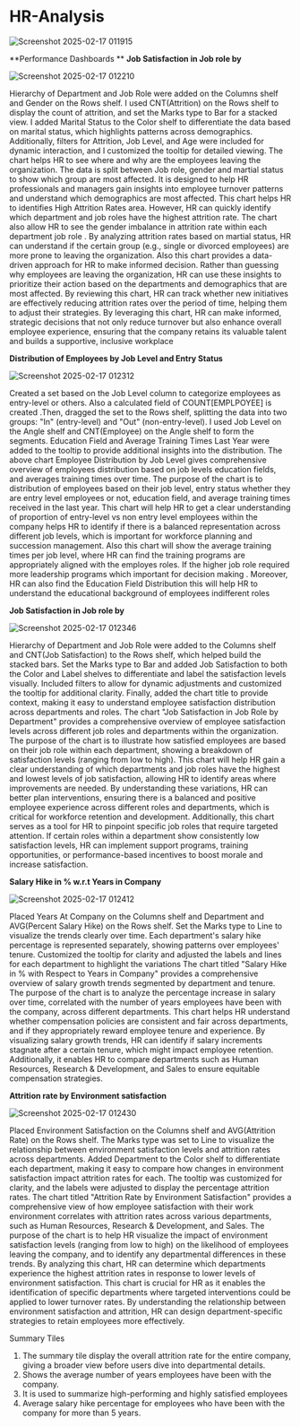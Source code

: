 # HR-Analysis
![Screenshot 2025-02-17 011915](https://github.com/user-attachments/assets/d1c14b77-42d0-413e-998d-0172c6518b75)

**Performance Dashboards **
**Job Satisfaction in Job role by <Sarang >**

![Screenshot 2025-02-17 012210](https://github.com/user-attachments/assets/3089ae06-3763-49b4-90a3-5872ce28ad54)
 
Hierarchy of Department and Job Role were added on the Columns shelf and Gender on the Rows shelf. I used CNT(Attrition) on the Rows shelf to display the count of attrition, and set the Marks type to Bar for a stacked view. I added Marital Status to the Color shelf to differentiate the data based on marital status, which highlights patterns across demographics. Additionally, filters for Attrition, Job Level, and Age were included for dynamic interaction, and I customized the tooltip for detailed viewing. 
The chart helps HR to see where and why are the employees leaving the organization. The  data is split between Job role, gender and martial status to show which group are most affected. It is designed to help HR professionals and managers gain insights into employee turnover patterns and understand which demographics are most affected. This chart helps HR to identifies High Attrition Rates area. However, HR can quickly identify which department and job roles have the highest attrition rate.  The chart also allow HR to see the gender imbalance in attrition rate within each department job role .  By analyzing attrition rates based on martial status, HR can understand if the certain group (e.g., single or divorced employees) are more prone  to leaving the organization. Also this chart provides a data-driven approach for HR to make informed decision. Rather than guessing why employees are leaving the organization, HR can use these insights to prioritize their action based on the departments and demographics that are most affected. By reviewing this chart, HR can track whether new initiatives are effectively reducing attrition rates over the period of time, helping them to adjust their strategies. By leveraging this chart, HR can make informed, strategic decisions that not only reduce turnover but also enhance overall employee experience, ensuring that the company retains its valuable talent and builds a supportive, inclusive workplace 

**Distribution of Employees by Job Level and Entry Status<Sarang>**

![Screenshot 2025-02-17 012312](https://github.com/user-attachments/assets/6a44bbf1-ca9c-47cc-884e-36aedb0f57e3)

Created a set based on the Job Level column to categorize employees as entry-level or others. Also a calculated field of COUNT[EMPLPOYEE] is created .Then, dragged the set to the Rows shelf, splitting the data into two groups: "In" (entry-level) and "Out" (non-entry-level). I used Job Level on the Angle shelf and CNT(Employee) on the Angle shelf to form the segments. Education Field and Average Training Times Last Year were added to the tooltip to provide additional insights into the distribution. 
The above chart Employee Distribution by Job Level gives comprehensive overview of employees distribution based on job levels education fields, and averages training times over time.  The purpose of the chart is to distribution of employees based on their job level, entry status whether they are entry level employees or not, education field, and average training times received in the last year. This chart will help HR to get a clear understanding of proportion of entry-level vs non entry level employees within the company helps HR to identify if there is a balanced representation across different job levels,  which is important for workforce planning and succession management. Also this chart will show the average training times per job level,  where HR can find the training programs are appropriately aligned with the employes roles. If the higher job role required more leadership programs which important for decision making . Moreover, HR can also find the Education Field Distribution this will help HR  to understand the educational background of employees indifferent roles   


**Job Satisfaction in Job role by <Sarang>**

![Screenshot 2025-02-17 012346](https://github.com/user-attachments/assets/4e54aeb4-9008-4068-beb7-bc1f9631debc)

Hierarchy of Department and Job Role were added to the Columns shelf and CNT(Job Satisfaction) to the Rows shelf, which helped build the stacked bars. Set the Marks type to Bar and added Job Satisfaction to both the Color and Label shelves to differentiate and label the satisfaction levels visually. Included filters to allow for dynamic adjustments and customized the tooltip for additional clarity. Finally, added the chart title to provide context, making it easy to understand employee satisfaction distribution across departments and roles.
The chart "Job Satisfaction in Job Role by Department" provides a comprehensive overview of employee satisfaction levels across different job roles and departments within the organization. The purpose of the chart is to illustrate how satisfied employees are based on their job role within each department, showing a breakdown of satisfaction levels (ranging from low to high). This chart will help HR gain a clear understanding of which departments and job roles have the highest and lowest levels of job satisfaction, allowing HR to identify areas where improvements are needed. By understanding these variations, HR can better plan interventions, ensuring there is a balanced and positive employee experience across different roles and departments, which is critical for workforce retention and development. Additionally, this chart serves as a tool for HR to pinpoint specific job roles that require targeted attention. If certain roles within a department show consistently low satisfaction levels, HR can implement support programs, training opportunities, or performance-based incentives to boost morale and increase satisfaction. 

**Salary Hike in % w.r.t Years in Company<Sarang>**

![Screenshot 2025-02-17 012412](https://github.com/user-attachments/assets/19fbfff0-889b-49d7-938f-44262caca596)
 
Placed Years At Company on the Columns shelf and Department and AVG(Percent Salary Hike) on the Rows shelf. Set the Marks type to Line to visualize the trends clearly over time. Each department's salary hike percentage is represented separately, showing patterns over employees' tenure. Customized the tooltip for clarity and adjusted the labels and lines for each department to highlight the variations
The chart titled "Salary Hike in % with Respect to Years in Company" provides a comprehensive overview of salary growth trends segmented by department and tenure. The purpose of the chart is to analyze the percentage increase in salary over time, correlated with the number of years employees have been with the company, across different departments. This chart helps HR understand whether compensation policies are consistent and fair across departments, and if they appropriately reward employee tenure and experience. By visualizing salary growth trends, HR can identify if salary increments stagnate after a certain tenure, which might impact employee retention. Additionally, it enables HR to compare departments such as Human Resources, Research & Development, and Sales to ensure equitable compensation strategies.

**Attrition rate by Environment satisfaction<Sarang>**

![Screenshot 2025-02-17 012430](https://github.com/user-attachments/assets/e7635d12-1861-4a1a-b8e8-520563cad16a)

 
Placed Environment Satisfaction on the Columns shelf and AVG(Attrition Rate) on the Rows shelf. The Marks type was set to Line to visualize the relationship between environment satisfaction levels and attrition rates across departments. Added Department to the Color shelf to differentiate each department, making it easy to compare how changes in environment satisfaction impact attrition rates for each. The tooltip was customized for clarity, and the labels were adjusted to display the percentage attrition rates.
The chart titled "Attrition Rate by Environment Satisfaction" provides a comprehensive view of how employee satisfaction with their work environment correlates with attrition rates across various departments, such as Human Resources, Research & Development, and Sales. The purpose of the chart is to help HR visualize the impact of environment satisfaction levels (ranging from low to high) on the likelihood of employees leaving the company, and to identify any departmental differences in these trends. By analyzing this chart, HR can determine which departments experience the highest attrition rates in response to lower levels of environment satisfaction. This chart is crucial for HR as it enables the identification of specific departments where targeted interventions could be applied to lower turnover rates. By understanding the relationship between environment satisfaction and attrition, HR can design department-specific strategies to retain employees more effectively.

Summary Tiles

1. The summary tile display the overall attrition rate for the entire company, giving a broader view before users dive into departmental details.
2. Shows the average number of years employees have been with the company.
3. It is used to summarize high-performing and highly satisfied employees
4. Average salary hike percentage for employees who have been with the company for more than 5 years. 

